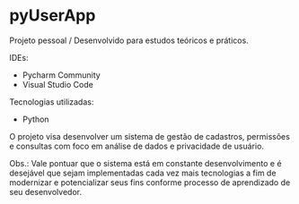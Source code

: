 # pyUserApp
Projeto pessoal / Desenvolvido para estudos teóricos e práticos.

IDEs:
- Pycharm Community
- Visual Studio Code

Tecnologias utilizadas:
- Python

O projeto visa desenvolver um sistema de gestão de cadastros, permissões e consultas com foco em análise de dados e privacidade de usuário.

Obs.: Vale pontuar que o sistema está em constante desenvolvimento e é desejável que sejam implementadas cada vez mais tecnologias a fim de modernizar e potencializar seus fins conforme processo de aprendizado de seu desenvolvedor.
